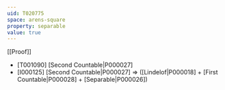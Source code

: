 ```yaml
---
uid: T020775
space: arens-square
property: separable
value: true
---
```

[[Proof]]

* [T001090] [Second Countable|P000027]
* [I000125] [Second Countable|P000027] => ([Lindelof|P000018] + [First Countable|P000028] + [Separable|P000026])

